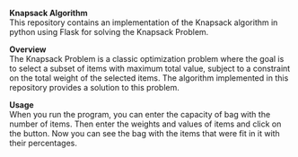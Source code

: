 **Knapsack Algorithm**
<br>
This repository contains an implementation of the Knapsack algorithm in python using Flask for solving the Knapsack Problem.

**Overview**
<br>
The Knapsack Problem is a classic optimization problem where the goal is to select a subset of items with maximum total value, subject to a constraint on the total weight of the selected items. The algorithm implemented in this repository provides a solution to this problem.

**Usage**
<br>
When you run the program, you can enter the capacity of bag with the number of items. Then enter the weights and values of items and click on the button. Now you can see the bag with the items that were fit in it with their percentages.
